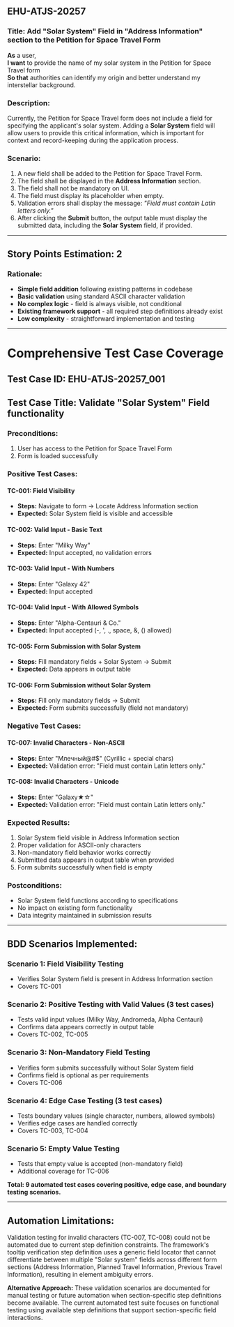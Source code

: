 ## EHU-ATJS-20257

### Title: Add "Solar System" Field in "Address Information" section to the Petition for Space Travel Form

**As** a user,  
**I want** to provide the name of my solar system in the Petition for Space Travel form  
**So that** authorities can identify my origin and better understand my interstellar background.

### Description:
Currently, the Petition for Space Travel form does not include a field for specifying the applicant's solar system. Adding a **Solar System** field will allow users to provide this critical information, which is important for context and record-keeping during the application process.

### Scenario:
1. A new field shall be added to the Petition for Space Travel Form.
2. The field shall be displayed in the **Address Information** section.
3. The field shall not be mandatory on UI.
4. The field must display its placeholder when empty.
5. Validation errors shall display the message: *"Field must contain Latin letters only."*
6. After clicking the **Submit** button, the output table must display the submitted data, including the **Solar System** field, if provided.

---

## Story Points Estimation: 2

### Rationale:
- **Simple field addition** following existing patterns in codebase
- **Basic validation** using standard ASCII character validation
- **No complex logic** - field is always visible, not conditional
- **Existing framework support** - all required step definitions already exist
- **Low complexity** - straightforward implementation and testing

---

# Comprehensive Test Case Coverage

## Test Case ID: EHU-ATJS-20257_001
## Test Case Title: Validate "Solar System" Field functionality

### Preconditions:
1. User has access to the Petition for Space Travel Form
2. Form is loaded successfully

### Positive Test Cases:

#### TC-001: Field Visibility
- **Steps:** Navigate to form -> Locate Address Information section
- **Expected:** Solar System field is visible and accessible

#### TC-002: Valid Input - Basic Text
- **Steps:** Enter "Milky Way"
- **Expected:** Input accepted, no validation errors

#### TC-003: Valid Input - With Numbers
- **Steps:** Enter "Galaxy 42"
- **Expected:** Input accepted

#### TC-004: Valid Input - With Allowed Symbols
- **Steps:** Enter "Alpha-Centauri & Co."
- **Expected:** Input accepted (-, ', ., space, &, () allowed)

#### TC-005: Form Submission with Solar System
- **Steps:** Fill mandatory fields + Solar System -> Submit
- **Expected:** Data appears in output table

#### TC-006: Form Submission without Solar System
- **Steps:** Fill only mandatory fields -> Submit
- **Expected:** Form submits successfully (field not mandatory)

### Negative Test Cases:

#### TC-007: Invalid Characters - Non-ASCII
- **Steps:** Enter "Млечный@#$" (Cyrillic + special chars)
- **Expected:** Validation error: "Field must contain Latin letters only."

#### TC-008: Invalid Characters - Unicode
- **Steps:** Enter "Galaxy★☆"
- **Expected:** Validation error: "Field must contain Latin letters only."

### Expected Results:
1. Solar System field visible in Address Information section
2. Proper validation for ASCII-only characters
3. Non-mandatory field behavior works correctly
4. Submitted data appears in output table when provided
5. Form submits successfully when field is empty

### Postconditions:
- Solar System field functions according to specifications
- No impact on existing form functionality
- Data integrity maintained in submission results

---

## BDD Scenarios Implemented:

### Scenario 1: Field Visibility Testing
- Verifies Solar System field is present in Address Information section
- Covers TC-001

### Scenario 2: Positive Testing with Valid Values (3 test cases)
- Tests valid input values (Milky Way, Andromeda, Alpha Centauri)
- Confirms data appears correctly in output table
- Covers TC-002, TC-005

### Scenario 3: Non-Mandatory Field Testing
- Verifies form submits successfully without Solar System field
- Confirms field is optional as per requirements
- Covers TC-006

### Scenario 4: Edge Case Testing (3 test cases)
- Tests boundary values (single character, numbers, allowed symbols)
- Verifies edge cases are handled correctly
- Covers TC-003, TC-004

### Scenario 5: Empty Value Testing
- Tests that empty value is accepted (non-mandatory field)
- Additional coverage for TC-006

**Total: 9 automated test cases covering positive, edge case, and boundary testing scenarios.**

---

## Automation Limitations:

Validation testing for invalid characters (TC-007, TC-008) could not be automated due to current step definition constraints. The framework's tooltip verification step definition uses a generic field locator that cannot differentiate between multiple "Solar system" fields across different form sections (Address Information, Planned Travel Information, Previous Travel Information), resulting in element ambiguity errors.

**Alternative Approach:**
These validation scenarios are documented for manual testing or future automation when section-specific step definitions become available. The current automated test suite focuses on functional testing using available step definitions that support section-specific field interactions.
